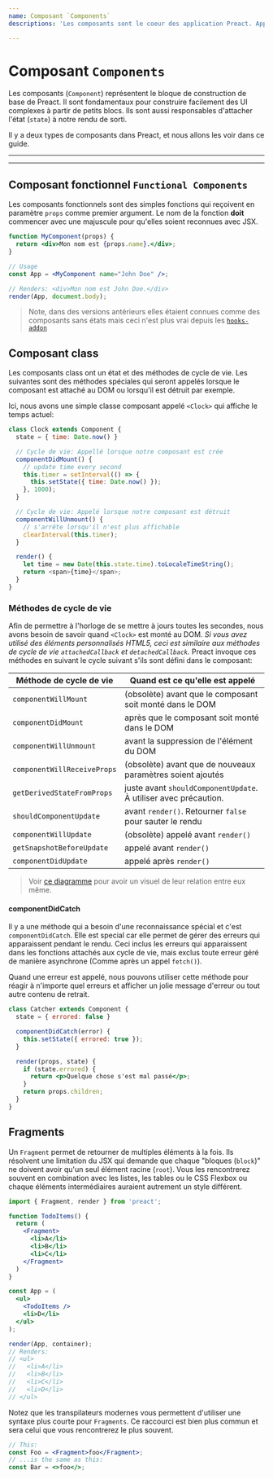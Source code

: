 ```yaml
---
name: Composant `Components`
descriptions: 'Les composants sont le coeur des application Preact. Apprenez comment vous en servir et composez des UI'

---
```


# Composant `Components`

Les composants (`Component`) représentent le bloque de construction de base de Preact. Il sont fondamentaux pour construire facilement des UI complexes à partir de petits blocs. Ils sont aussi responsables d'attacher l'état (`state`) à notre rendu de sorti.

Il y a deux types de composants dans Preact, et nous allons les voir dans ce guide.

---

<toc></toc>

---

## Composant fonctionnel `Functional Components`

Les composants fonctionnels sont des simples fonctions qui reçoivent en paramètre `props` comme premier argument. Le nom de la fonction **doit** commencer avec une majuscule pour qu'elles soient reconnues avec JSX.

```jsx
function MyComponent(props) {
  return <div>Mon nom est {props.name}.</div>;
}

// Usage
const App = <MyComponent name="John Doe" />;

// Renders: <div>Mon nom est John Doe.</div>
render(App, document.body);
```

> Note, dans des versions antérieurs elles étaient connues comme des composants sans états mais ceci n'est plus vrai depuis les [`hooks-addon`](/guide/v10/hooks)

## Composant class

Les composants class ont un état et des méthodes de cycle de vie. Les suivantes sont des méthodes spéciales qui seront appelés lorsque le composant est attaché au DOM ou lorsqu'il est détruit par exemple.

Ici, nous avons une simple classe composant appelé `<Clock>` qui affiche le temps actuel:

```js
class Clock extends Component {
  state = { time: Date.now() }

  // Cycle de vie: Appellé lorsque notre composant est crée
  componentDidMount() {
    // update time every second
    this.timer = setInterval(() => {
      this.setState({ time: Date.now() });
    }, 1000);
  }

  // Cycle de vie: Appelé lorsque notre composant est détruit
  componentWillUnmount() {
    // s'arrête lorsqu'il n'est plus affichable
    clearInterval(this.timer);
  }

  render() {
    let time = new Date(this.state.time).toLocaleTimeString();
    return <span>{time}</span>;
  }
}
```

### Méthodes de cycle de vie

Afin de permettre à l'horloge de se mettre à jours toutes les secondes, nous avons besoin de savoir quand `<Clock>` est monté au DOM. _Si vous avez utilisé des éléments personnalisés HTML5, ceci est similaire aux méthodes de cycle de vie `attachedCallback` et `detachedCallback`._ Preact invoque ces méthodes en suivant le cycle suivant s'ils sont défini dans le composant:

| Méthode de cycle de vie     | Quand est ce qu'elle est appelé                 |
|-----------------------------|--------------------------------------------------|
| `componentWillMount`        | (obsolète) avant que le composant soit monté dans le DOM|
| `componentDidMount`         | après que le composant soit monté dans le DOM    |
| `componentWillUnmount`      | avant la suppression de l'élément du DOM         |
| `componentWillReceiveProps` | (obsolète) avant que de nouveaux paramètres soient ajoutés |
| `getDerivedStateFromProps`  | juste avant `shouldComponentUpdate`. À utiliser avec précaution. |
| `shouldComponentUpdate`     | avant `render()`. Retourner `false` pour sauter le rendu |
| `componentWillUpdate`       | (obsolète) appelé avant `render()`                                |
| `getSnapshotBeforeUpdate`   | appelé avant `render()` |
| `componentDidUpdate`        | appelé après `render()`                                 |

> Voir [ce diagramme](https://twitter.com/dan_abramov/status/981712092611989509) pour avoir un visuel de leur relation entre eux même.

#### componentDidCatch

Il y a une méthode qui a besoin d'une reconnaissance spécial et c'est `componentDidCatch`. Elle est special car elle permet de gérer des erreurs qui apparaissent pendant le rendu. Ceci inclus les erreurs qui apparaissent dans les fonctions attachés aux cycle de vie, mais exclus toute erreur géré de manière asynchrone (Comme après un appel `fetch()`).

Quand une erreur est appelé, nous pouvons utiliser cette méthode pour réagir à n'importe quel erreurs et afficher un jolie message d'erreur ou tout autre contenu de retrait.


```jsx
class Catcher extends Component {
  state = { errored: false }

  componentDidCatch(error) {
    this.setState({ errored: true });
  }

  render(props, state) {
    if (state.errored) {
      return <p>Quelque chose s'est mal passé</p>;
    }
    return props.children;
  }
}
```

## Fragments

Un `Fragment` permet de retourner de multiples éléments à la fois. Ils résolvent une limitation du JSX qui demande que chaque "bloques (`block`)" ne doivent avoir qu'un seul élément racine (`root`). Vous les rencontrerez souvent en combination avec les listes, les tables ou le CSS Flexbox ou chaque éléments intermédiaires auraient autrement un style différent.

```jsx
import { Fragment, render } from 'preact';

function TodoItems() {
  return (
    <Fragment>
      <li>A</li>
      <li>B</li>
      <li>C</li>
    </Fragment>
  )
}

const App = (
  <ul>
    <TodoItems />
    <li>D</li>
  </ul>
);

render(App, container);
// Renders:
// <ul>
//   <li>A</li>
//   <li>B</li>
//   <li>C</li>
//   <li>D</li>
// </ul>
```

Notez que les transpilateurs modernes vous permettent d'utiliser une syntaxe plus courte pour `Fragments`. Ce raccourci est bien plus commun et sera celui que vous rencontrerez le plus souvent.

```jsx
// This:
const Foo = <Fragment>foo</Fragment>;
// ...is the same as this:
const Bar = <>foo</>;
```